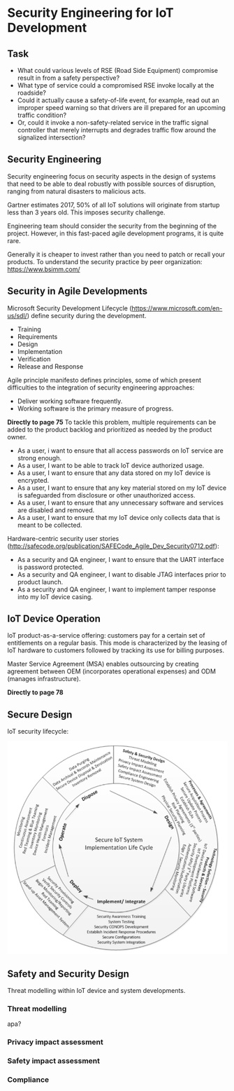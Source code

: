 # Security Engineering for IoT Development


## Task
- What could various levels of RSE (Road Side Equipment) compromise result in from a safety perspective? 
- What type of service could a compromised RSE invoke locally at the roadside? 
- Could it actually cause a safety-of-life event, for example, read out an improper speed warning so that drivers are ill prepared for an upcoming traffic condition? 
- Or, could it invoke a non-safety-related service in the traffic signal controller that merely interrupts and degrades traffic flow around the signalized intersection?

## Security Engineering
Security engineering focus on security aspects in the design of systems that need to be able to deal robustly with possible sources of disruption, ranging from natural disasters to malicious acts.  
  
Gartner estimates 2017, 50% of all IoT solutions will originate from startup less than 3 years old. This imposes security challenge.  

Engineering team should consider the security from the beginning of the project. However, in this fast-paced agile development programs, it is quite rare.  

Generally it is cheaper to invest rather than you need to patch or recall your products. To understand the security practice by peer organization: https://www.bsimm.com/

## Security in Agile Developments
Microsoft Security Development Lifecycle (https://www.microsoft.com/en-us/sdl/) define security during the development.
- Training
- Requirements
- Design
- Implementation
- Verification
- Release and Response

Agile principle manifesto defines principles, some of which present difficulties to the integration of security engineering approaches:
- Deliver working software frequently.
- Working software is the primary measure of progress.

**Directly to page 75**
To tackle this problem, multiple requirements can be added to the product backlog and prioritized as needed by the product owner.
- As a user, i want to ensure that all access passwords on IoT service are strong enough.
- As a user, I want to be able to track IoT device authorized usage.
- As a user, I want to ensure that any data stored on my IoT device is encrypted.
- As a user, I want to ensure that  any key material stored on my IoT device is safeguarded from disclosure or other unauthorized access.
- As a user, I want to ensure that any unnecessary software and services are disabled and removed.
- As a user, I want to ensure that my IoT device only collects data that is meant to be collected.

Hardware-centric security user stories (http://safecode.org/publication/SAFECode_Agile_Dev_Security0712.pdf):
- As a security and QA engineer, I want to ensure that the UART interface is password protected.
- As a security and QA engineer, I want to disable JTAG interfaces prior to product launch.
- As a security and QA engineer, I want to implement tamper response into my IoT device casing.

## IoT Device Operation
IoT product-as-a-service offering: customers pay for a certain set of entitlements on a regular basis. This mode is characterized by the leasing of IoT hardware to customers followed by tracking its use for billing purposes.  

Master Service Agreement (MSA) enables outsourcing by creating agreement between OEM (incorporates operational expenses) and ODM (manages infrastructure).


**Directly to page 78**

## Secure Design
IoT security lifecycle:  

![](attachments/Pasted%20image%2020220912143558.png)  

## Safety and Security Design
Threat modelling within IoT device and system developments.

### Threat modelling
apa?
### Privacy impact assessment
### Safety impact assessment
### Compliance


